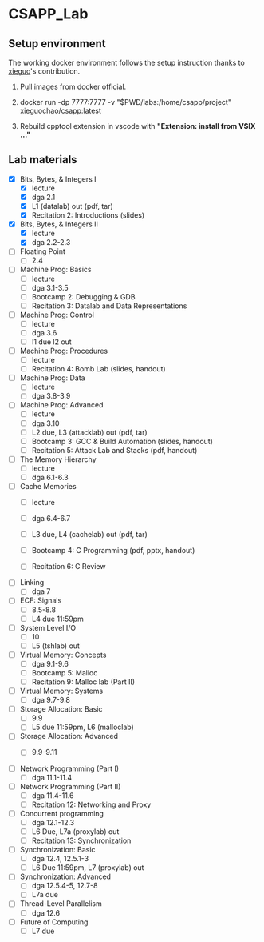 # CSAPP_Lab

## Setup environment
The working docker environment follows the setup instruction thanks to [xieguo](https://hub.docker.com/r/xieguochao/csapp)'s contribution.

1. Pull images from docker official.

2. docker run -dp 7777:7777 -v "$PWD/labs:/home/csapp/project" xieguochao/csapp:latest

3. Rebuild cpptool extension in vscode with **"Extension: install from VSIX ..."**

## Lab materials


- [x] Bits, Bytes, & Integers I 
  - [x] lecture
  - [x] dga	2.1	
  - [x] L1 (datalab) out (pdf, tar)
  - [x] Recitation 2: Introductions (slides)
- [x] Bits, Bytes, & Integers II 
  - [x] lecture	
  - [x] dga	2.2-2.3	

- [ ] Floating Point
  - [ ] 2.4
- [ ] Machine Prog: Basics 
  - [ ] lecture
  - [ ] dga	3.1-3.5	 
  - [ ] Bootcamp 2: Debugging & GDB 
  - [ ] Recitation 3: Datalab and Data Representations
- [ ] Machine Prog: Control 
  - [ ] lecture
  - [ ] dga	3.6	
  - [ ] l1 due l2 out
- [ ] Machine Prog: Procedures 
  - [ ] lecture
  - [ ] Recitation 4: Bomb Lab (slides, handout)
- [ ] Machine Prog: Data 
  - [ ] lecture
  - [ ] dga	3.8-3.9	
- [ ] Machine Prog: Advanced 
  - [ ] lecture	
  - [ ] dga	3.10	
  - [ ] L2 due, L3 (attacklab) out (pdf, tar)
  - [ ] Bootcamp 3: GCC & Build Automation (slides, handout)			
  - [ ] Recitation 5: Attack Lab and Stacks (pdf, handout)
- [ ] The Memory Hierarchy  
  - [ ] lecture	
  - [ ] dga	6.1-6.3	
- [ ] Cache Memories  
  - [ ] lecture	
  - [ ] dga	6.4-6.7	
  - [ ] L3 due, L4 (cachelab) out (pdf, tar)
  - [ ] Bootcamp 4: C Programming (pdf, pptx, handout)			
  - [ ] Recitation 6: C Review


<!-- - [ ] Design and Debugging		
- [ ] Code Optimization	
  - [ ] dga	5	
  - [ ] Recitation 7: Caches & Blocking
- [ ] Dynamic Memory Allocation: Basic	
  - [ ] zw	9.9	
- [ ] Dynamic Memory Allocation: Advanced	
  - [ ] dga	9.10-9.12	
  - [ ]  -->
  
- [ ] Linking	
  - [ ] dga	7	
- [ ] ECF: Signals
  - [ ] 8.5-8.8
  - [ ] L4 due 11:59pm
- [ ] System Level I/O
  - [ ] 10
  - [ ] L5 (tshlab) out
- [ ] Virtual Memory: Concepts	
  - [ ] dga	9.1-9.6	
  - [ ] Bootcamp 5: Malloc			
  - [ ] Recitation 9: Malloc lab (Part II)
- [ ] Virtual Memory: Systems	
  - [ ] dga	9.7-9.8	

- [ ] Storage Allocation: Basic
  - [ ] 9.9
  - [ ] L5 due 11:59pm, L6 (malloclab)
- [ ] Storage Allocation: Advanced
  - [ ] 9.9-9.11


<!-- - [ ] Processes and Multitasking	
  - [ ] dga	8.1-8.4	
  - [ ] Recitation 10: Processes, signals
- [ ] Exceptional Control Flow	
  - [ ] dga	8.5-8.8	
  - [ ] L5b Due, L6 (tshlab) out
- [ ] System Level I/O	
  - [ ] dga	10	
  - [ ] Recitation 11: Shell lab -->


- [ ] Network Programming (Part I)	
  - [ ] dga	11.1-11.4	
- [ ] Network Programming (Part II)	
  - [ ] dga	11.4-11.6	
  - [ ] Recitation 12: Networking and Proxy
- [ ] Concurrent programming	
  - [ ] dga	12.1-12.3	
  - [ ] L6 Due, L7a (proxylab) out
  - [ ] Recitation 13: Synchronization
- [ ] Synchronization: Basic	
  - [ ] dga	12.4, 12.5.1-3	
  - [ ] L6 Due 11:59pm, L7 (proxylab) out
- [ ] Synchronization: Advanced
  - [ ] dga	12.5.4-5, 12.7-8
  - [ ] L7a due

- [ ] Thread-Level Parallelism
  - [ ] dga	12.6	
- [ ] Future of Computing
  - [ ] L7 due
